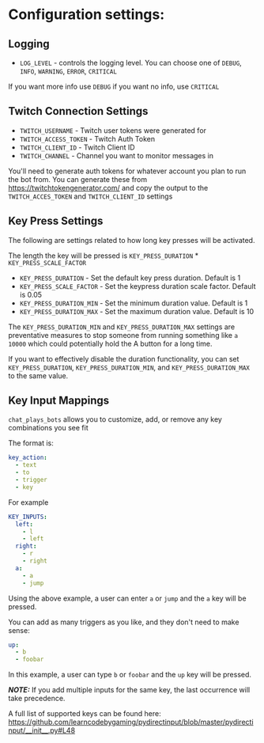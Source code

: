 # Configuration settings:

## Logging
- `LOG_LEVEL` - controls the logging level. You can choose one of
`DEBUG`, `INFO`, `WARNING`, `ERROR`, `CRITICAL`

If you want more info use `DEBUG` if you want no info, use `CRITICAL`

## Twitch Connection Settings
- `TWITCH_USERNAME` - Twitch user tokens were generated for
- `TWITCH_ACCESS_TOKEN` - Twitch Auth Token
- `TWITCH_CLIENT_ID` - Twitch Client ID
- `TWITCH_CHANNEL` - Channel you want to monitor messages in

You'll need to generate auth tokens for whatever account you plan to run
the bot from. You can generate these from https://twitchtokengenerator.com/
and copy the output to the `TWITCH_ACCES_TOKEN` and `TWITCH_CLIENT_ID` 
settings

## Key Press Settings
The following are settings related to how long key presses will be activated.

The length the key will be pressed is `KEY_PRESS_DURATION` * `KEY_PRESS_SCALE_FACTOR`
- `KEY_PRESS_DURATION` - Set the default key press duration. Default is 1
- `KEY_PRESS_SCALE_FACTOR` - Set the keypress duration scale factor. Default is 0.05
- `KEY_PRESS_DURATION_MIN` - Set the minimum duration value. Default is 1
- `KEY_PRESS_DURATION_MAX` - Set the maximum duration value. Default is 10

The `KEY_PRESS_DURATION_MIN` and `KEY_PRESS_DURATION_MAX` settings are preventative
measures to stop someone from running something like `a 10000` which could potentially
hold the A button for a long time.

If you want to effectively disable the duration functionality, you can set
`KEY_PRESS_DURATION`, `KEY_PRESS_DURATION_MIN`, and `KEY_PRESS_DURATION_MAX` to the same value.

## Key Input Mappings
`chat_plays_bots` allows you to customize, add, or remove any key combinations you see fit

The format is:
```yaml
key_action:
  - text
  - to
  - trigger
  - key
```
For example
```yaml
KEY_INPUTS:
  left:
    - l
    - left
  right:
    - r
    - right
  a:
    - a
    - jump
```

Using the above example, a user can enter `a` or `jump` and the `a` key will be pressed.

You can add as many triggers as you like, and they don't need to make sense:
```yaml
up:
  - b
  - foobar 
```
In this example, a user can type `b` or `foobar` and the `up` key will be pressed.

**_NOTE:_** If you add multiple inputs for the same key, the last
occurrence will take precedence. 

A full list of supported keys can be found here:
https://github.com/learncodebygaming/pydirectinput/blob/master/pydirectinput/__init__.py#L48